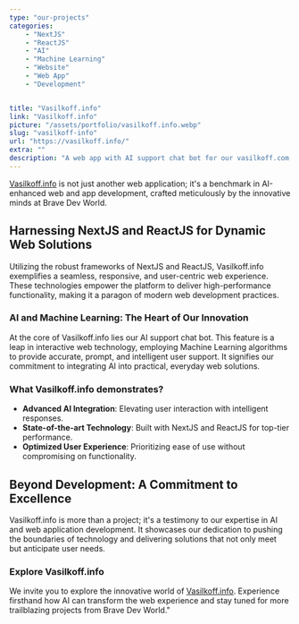 ```yaml
---
type: "our-projects"
categories:
    - "NextJS"
    - "ReactJS"
    - "AI"
    - "Machine Learning"
    - "Website"
    - "Web App"
    - "Development"


title: "Vasilkoff.info"
link: "Vasilkoff.info"
picture: "/assets/portfolio/vasilkoff.info.webp"
slug: "vasilkoff-info"
url: "https://vasilkoff.info/"
extra: ""
description: "A web app with AI support chat bot for our vasilkoff.com website, provides accurate, prompt, and intelligent user support. It's a part of our research efforts in the field of AI."
---
```

[Vasilkoff.info](https://vasilkoff.info/) is not just another web application; it's a benchmark in AI-enhanced web and app development, crafted meticulously by the innovative minds at Brave Dev World.

## Harnessing NextJS and ReactJS for Dynamic Web Solutions

Utilizing the robust frameworks of NextJS and ReactJS, Vasilkoff.info exemplifies a seamless, responsive, and user-centric web experience. These technologies empower the platform to deliver high-performance functionality, making it a paragon of modern web development practices.

### AI and Machine Learning: The Heart of Our Innovation

At the core of Vasilkoff.info lies our AI support chat bot. This feature is a leap in interactive web technology, employing Machine Learning algorithms to provide accurate, prompt, and intelligent user support. It signifies our commitment to integrating AI into practical, everyday web solutions.

### What Vasilkoff.info demonstrates?

- **Advanced AI Integration**: Elevating user interaction with intelligent responses.
- **State-of-the-art Technology**: Built with NextJS and ReactJS for top-tier performance.
- **Optimized User Experience**: Prioritizing ease of use without compromising on functionality.

## Beyond Development: A Commitment to Excellence

Vasilkoff.info is more than a project; it's a testimony to our expertise in AI and web application development. It showcases our dedication to pushing the boundaries of technology and delivering solutions that not only meet but anticipate user needs.

### Explore Vasilkoff.info

We invite you to explore the innovative world of [Vasilkoff.info](https://vasilkoff.info/). Experience firsthand how AI can transform the web experience and stay tuned for more trailblazing projects from Brave Dev World."

